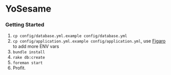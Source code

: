 # YoSesame

### Getting Started

1. `cp config/database.yml.example config/database.yml`
2. `cp config/application.yml.example config/application.yml`, use [Figaro](https://github.com/laserlemon/figaro) to add more ENV vars
3. `bundle install`
4. `rake db:create`
5. `foreman start`
6. Profit.
